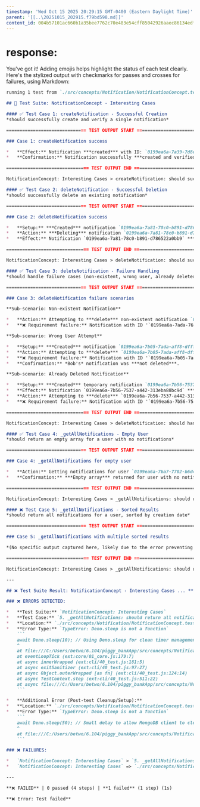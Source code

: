 ```yaml
---
timestamp: 'Wed Oct 15 2025 20:29:15 GMT-0400 (Eastern Daylight Time)'
parent: '[[..\20251015_202915.f79bd598.md]]'
content_id: 004b57101ac660b1a35bee7762c70e483e54cff85042926aaec86134edf4b596
---
```


# response:

You've got it! Adding emojis helps highlight the status of each test clearly. Here's the stylized output with checkmarks for passes and crosses for failures, using Markdown:

````markdown
running 1 test from `./src/concepts/Notification/NotificationConcept.test.ts`

## 🧪 Test Suite: NotificationConcept - Interesting Cases

#### ✅ Test Case 1: createNotification - Successful Creation
*should successfully create and verify a single notification*

============================== TEST OUTPUT START ==============================

### Case 1: createNotification success

*   **Effect:** Notification ***created*** with ID: `0199ea6a-7a39-7d8e-8465-71f6b11ff6c3`
*   **Confirmation:** Notification successfully ***created and verified*** via query.

=============================== TEST OUTPUT END ===============================

NotificationConcept: Interesting Cases > createNotification: should successfully create and verify a single notification ... **✅ ok** (73ms)

#### ✅ Test Case 2: deleteNotification - Successful Deletion
*should successfully delete an existing notification*

============================== TEST OUTPUT START ==============================

### Case 2: deleteNotification success

*   **Setup:** ***Created*** notification `0199ea6a-7a81-78c0-b891-d786522a0bb9` for *Bob*.
*   **Action:** ***Deleting*** notification `0199ea6a-7a81-78c0-b891-d786522a0bb9` for user `user:Bob`.
*   **Effect:** Notification `0199ea6a-7a81-78c0-b891-d786522a0bb9` ***deleted***.

=============================== TEST OUTPUT END ===============================

NotificationConcept: Interesting Cases > deleteNotification: should successfully delete an existing notification ... **✅ ok** (87ms)

#### ✅ Test Case 3: deleteNotification - Failure Handling
*should handle failure cases (non-existent, wrong user, already deleted)*

============================== TEST OUTPUT START ==============================

### Case 3: deleteNotification failure scenarios

**Sub-scenario: Non-existent Notification**

*   **Action:** Attempting to ***delete*** non-existent notification `0199ea6a-7ada-766c-b4e3-ce76ce01451a` for user: *Alice*.
*   **❌ Requirement failure:** Notification with ID '`0199ea6a-7ada-766c-b4e3-ce76ce01451a`' ***not found***.

**Sub-scenario: Wrong User Attempt**

*   **Setup:** ***Created*** notification `0199ea6a-7b05-7ada-aff8-dfff83d25db2` for user: *Bob*.
*   **Action:** Attempting to ***delete*** `0199ea6a-7b05-7ada-aff8-dfff83d25db2` (*Bob's*) by user: *Alice*.
*   **❌ Requirement failure:** Notification with ID '`0199ea6a-7b05-7ada-aff8-dfff83d25db2`' ***does not belong*** to user '`user:Alice`'.
*   **Confirmation:** *Bob's* notification was ***not deleted***.

**Sub-scenario: Already Deleted Notification**

*   **Setup:** ***Created*** temporary notification `0199ea6a-7b56-7537-a442-313eba88bc9d` for user: *Alice*.
*   **Effect:** Notification `0199ea6a-7b56-7537-a442-313eba88bc9d` ***deleted once***.
*   **Action:** Attempting to ***delete*** `0199ea6a-7b56-7537-a442-313eba88bc9d` a ***second time***.
*   **❌ Requirement failure:** Notification with ID '`0199ea6a-7b56-7537-a442-313eba88bc9d`' ***not found***.

=============================== TEST OUTPUT END ===============================

NotificationConcept: Interesting Cases > deleteNotification: should handle failure cases (non-existent, wrong user, already deleted) ... **✅ ok** (205ms)

#### ✅ Test Case 4: _getAllNotifications - Empty User
*should return an empty array for a user with no notifications*

============================== TEST OUTPUT START ==============================

### Case 4: _getAllNotifications for empty user

*   **Action:** Getting notifications for user `0199ea6a-7ba7-7702-b6d4-bcfc594d2e33` with no existing notifications.
*   **Confirmation:** ***Empty array*** returned for user with no notifications.

=============================== TEST OUTPUT END ===============================

NotificationConcept: Interesting Cases > _getAllNotifications: should return an empty array for a user with no notifications ... **✅ ok** (20ms)

#### ❌ Test Case 5: _getAllNotifications - Sorted Results
*should return all notifications for a user, sorted by creation date*

============================== TEST OUTPUT START ==============================

### Case 5: _getAllNotifications with multiple sorted results

*(No specific output captured here, likely due to the error preventing execution)*

=============================== TEST OUTPUT END ===============================

NotificationConcept: Interesting Cases > _getAllNotifications: should return all notifications for a user, sorted by creation date ... **❌ FAILED** (27ms)

---

## ❌ Test Suite Result: NotificationConcept - Interesting Cases ... **FAILED** (1s)

### ❌ ERRORS DETECTED:

*   **Test Suite:** `NotificationConcept: Interesting Cases`
*   **Test Case:** `5. _getAllNotifications: should return all notifications for a user, sorted by creation date`
*   **Location:** `./src/concepts/Notification/NotificationConcept.test.ts:185:14`
*   **Error Type:** `TypeError: Deno.sleep is not a function`
    ```
    await Deno.sleep(10); // Using Deno.sleep for clean timer management
    ^
    at file:///C:/Users/betwo/6.104/piggy_bankApp/src/concepts/Notification/NotificationConcept.test.ts:189:16
    at eventLoopTick (ext:core/01_core.js:179:7)
    at async innerWrapped (ext:cli/40_test.js:181:5)
    at async exitSanitizer (ext:cli/40_test.js:97:27)
    at async Object.outerWrapped [as fn] (ext:cli/40_test.js:124:14)
    at async TestContext.step (ext:cli/40_test.js:511:22)
    at async file:///C:/Users/betwo/6.104/piggy_bankApp/src/concepts/Notification/NotificationConcept.test.ts:185:3
    ```

*   **Additional Error (Post-test Cleanup/Setup):**
*   **Location:** `./src/concepts/Notification/NotificationConcept.test.ts:97:6`
*   **Error Type:** `TypeError: Deno.sleep is not a function`
    ```
    await Deno.sleep(50); // Small delay to allow MongoDB client to clean up
    ^
    at file:///C:/Users/betwo/6.104/piggy_bankApp/src/concepts/Notification/NotificationConcept.test.ts:220:14
    ```

### ❌ FAILURES:

*   `NotificationConcept: Interesting Cases` > `5. _getAllNotifications: should return all notifications for a user, sorted by creation date` => `./src/concepts/Notification/NotificationConcept.test.ts:185:14`
*   `NotificationConcept: Interesting Cases` => `./src/concepts/Notification/NotificationConcept.test.ts:97:6`

---

**❌ FAILED** | 0 passed (4 steps) | **1 failed** (1 step) (1s)

**❌ Error: Test failed**
````
